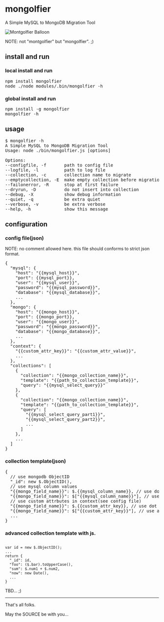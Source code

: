 mongolfier
==========

A Simple MySQL to MongoDB Migration Tool

![Montgolfier Balloon](http://goo.gl/hV1pM)

NOTE: not "montgolfier" but "mongolfier". ;)

install and run
---------------

### local install and run
<pre>
npm install mongolfier
node ./node_modules/.bin/mongolfier -h
</pre>

### global install and run
<pre>
npm install -g mongolfier
mongolfier -h
</pre>

usage
-----

<pre>
$ mongolfier -h
A Simple MySQL to MongoDB Migration Tool
Usage: node ./bin/mongolfier.js [options]

Options:
--configfile, -f       path to config file                     [default: "config.json"]
--logfile, -l          path to log file                      
--collection, -c       collection name to migrate            
--emptycollection, -E  make empty collection before migration  [boolean]
--failonerror, -R      stop at first failure                   [boolean]
--dryrun, -D           do not insert into collection           [boolean]
--debug, -X            show debug information                  [boolean]
--quiet, -q            be extra quiet                          [boolean]
--verbose, -v          be extra verbose                        [boolean]
--help, -h             show this message                     
</pre>

configuration
-------------

### config file(json)

NOTE: no comment allowed here. this file should conforms to strict json format.

<pre>
{
  "mysql": {
    "host": "{{mysql_host}}",
    "port": {{mysql_port}},
    "user": "{{mysql_user}}",
    "password": "{{mysql_password}}",
    "database": "{{mysql_database}}",
    ...
  },
  "mongo": {
    "host": "{{mongo_host}}",
    "port": {{mongo_port}},
    "user": "{{mongo_user}}",
    "password": "{{mongo_password}}",
    "database": "{{mongo_database}}",
    ...
  },
  "context": {
    "{{custom_attr_key}}": "{{custom_attr_value}}",
    ...
  },
  "collections": [
    {
      "collection": "{{mongo_collection_name}}",
      "template": "{{path_to_collection_template}}",
      "query": "{{mysql_select_query}}"
    },
    {
      "collection": "{{mongo_collection_name}}",
      "template": "{{path_to_collection_template}}",
      "query": [
        "{{mysql_select_query_part1}}",
        "{{mysql_select_query_part2}}",
        ...
      ]
    },
    ...
  ]
}
</pre>

### collection template(json)

<pre>
{
  // use mongodb ObjectID
  "_id": new $.ObjectID(),
  // use mysql column values
  "{{mongo_field_name}}": $.{{mysql_column_name}}, // use dot notation
  "{{mongo_field_name}}": $["{{mysql_column_name}}"], // use association array notation
  // use custom attrbutes in context(see config file)
  "{{mongo_field_name}}": $.{{custom_attr_key}}, // use dot notation
  "{{mongo_field_name}}": $["{{custom_attr_key}}"], // use association array notation
  ...
}
</pre>

### advanced collection template with js.

<pre><code>
var id = new $.ObjectID();
...
return {
  "_id": id,
  "foo": ($.bar).toUpperCase(),
  "sum": $.num1 + $.num2,
  "now": new Date(),
  ...
}
</code></pre>

TBD... ;)

----

That's all folks.

May the SOURCE be with you...

